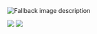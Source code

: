 <picture>
  <source media="(prefers-color-scheme: dark)" srcset="http://github-profile-summary-cards.vercel.app/api/cards/profile-details?username=aonemd&theme=dark">
  <source media="(prefers-color-scheme: light)" srcset="http://github-profile-summary-cards.vercel.app/api/cards/profile-details?username=aonemd&theme=default">
  <img alt="Fallback image description" src="http://github-profile-summary-cards.vercel.app/api/cards/profile-details?username=aonemd&theme=dark">
</picture>
 
![](http://github-profile-summary-cards.vercel.app/api/cards/repos-per-language?username=aonemd&theme=dark) 
![](http://github-profile-summary-cards.vercel.app/api/cards/most-commit-language?username=aonemd&theme=dark) 

<!--
**aonemd/aonemd** is a ✨ _special_ ✨ repository because its `README.md` (this file) appears on your GitHub profile.

Here are some ideas to get you started:

- 🔭 I’m currently working on ...
- 🌱 I’m currently learning ...
- 👯 I’m looking to collaborate on ...
- 🤔 I’m looking for help with ...
- 💬 Ask me about ...
- 📫 How to reach me: ...
- 😄 Pronouns: ...
- ⚡ Fun fact: ...
-->

<!--
# Hi there, I'm aonemd! 👋

I'm a passionate developer who loves working on a variety of projects and exploring new technologies. Welcome to my GitHub profile!

## 🔧 Technologies & Tools

- **Languages:** Python, JavaScript, TypeScript, Java, C++
- **Frameworks:** React, Node.js, Django, Flask, Spring Boot
- **Databases:** MySQL, PostgreSQL, MongoDB
- **Tools:** Docker, Kubernetes, Git, Jenkins
- **Cloud:** AWS, Azure, GCP

## 📈 GitHub Stats

![Aonemd's GitHub Stats](https://github-readme-stats.vercel.app/api?username=aonemd&show_icons=true&theme=radical)

## 🏆 Top Languages

![Top Languages](https://github-readme-stats.vercel.app/api/top-langs/?username=aonemd&layout=compact&theme=radical)

## 📫 How to reach me

- **Email:** aonemd@example.com
- **LinkedIn:** [Aonemd's LinkedIn](https://www.linkedin.com/in/aonemd)
- **Twitter:** [Aonemd's Twitter](https://twitter.com/aonemd)

## 🌱 Currently Learning

- Advanced Machine Learning techniques
- DevOps practices and CI/CD pipelines
- Blockchain development
-->
